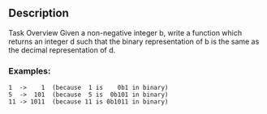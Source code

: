 ## Description

Task Overview
Given a non-negative integer b, write a function which returns an integer d such that the binary representation of b is the same as the decimal representation of d.

### Examples:

```
1  ->    1  (because  1 is    0b1 in binary)
5  ->  101  (because  5 is  0b101 in binary)
11 -> 1011  (because 11 is 0b1011 in binary)
```
